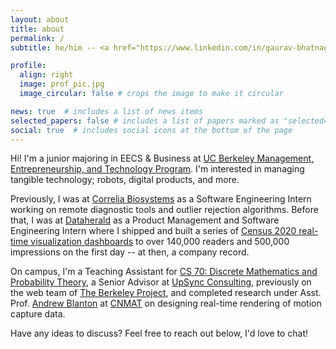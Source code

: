 ```yaml
---
layout: about
title: about
permalink: /
subtitle: he/him -- <a href="https://www.linkedin.com/in/gaurav-bhatnagar/">LinkedIn</a> --  <a href="mailto:gbhatnagar@berkeley.edu">gbhatnagar@berkeley.edu</a>

profile:
  align: right
  image: prof_pic.jpg
  image_circular: false # crops the image to make it circular

news: true  # includes a list of news items
selected_papers: false # includes a list of papers marked as "selected={true}"
social: true  # includes social icons at the bottom of the page
---
```


Hi! I'm a junior majoring in EECS & Business at <a href='https://met.berkeley.edu/'>UC Berkeley Management, Entrepreneurship, and Technology Program</a>. I'm interested in managing tangible technology; robots, digital products, and more.

Previously, I was at [Correlia Biosystems](https://correliabio.com) as a Software Engineering Intern working on remote diagnostic tools and outlier rejection algorithms. Before that, I was at [Dataherald](http://dataherald.com) as a Product Management and Software Engineering Intern where I shipped and built a series of [Census 2020 real-time visualization dashboards](https://www.sunherald.com/news/local/article253451084.html) to over 140,000 readers and 500,000 impressions on the first day -- at then, a company record.

On campus, I'm a Teaching Assistant for [CS 70: Discrete Mathematics and Probability Theory](https://www.eecs70.org), a Senior Advisor at [UpSync Consulting](https://www.upsyncberkeley.com), previously on the web team of [The Berkeley Project](https://www.berkeleyproject.org), and completed research under Asst. Prof. [Andrew Blanton](https://music.berkeley.edu/people/7195-2/) at [CNMAT](https://cnmat.berkeley.edu) on designing real-time rendering of motion capture data.

Have any ideas to discuss? Feel free to reach out below, I'd love to chat!
